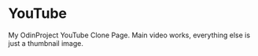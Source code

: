 # YouTube
My OdinProject YouTube Clone Page.
Main video works, everything else is just a thumbnail image.
